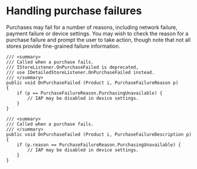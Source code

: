 Handling purchase failures
====================

Purchases may fail for a number of reasons, including network failure, payment failure or device settings. You may wish to check the reason for a purchase failure and prompt the user to take action, though note that not all stores provide fine-grained failure information.

````
/// <summary>
/// Called when a purchase fails.
/// IStoreListener.OnPurchaseFailed is deprecated, 
/// use IDetailedStoreListener.OnPurchaseFailed instead.
/// </summary>
public void OnPurchaseFailed (Product i, PurchaseFailureReason p)
{
    if (p == PurchaseFailureReason.PurchasingUnavailable) {
        // IAP may be disabled in device settings.
    }
}

/// <summary>
/// Called when a purchase fails.
/// </summary>
public void OnPurchaseFailed (Product i, PurchaseFailureDescription p)
{
    if (p.reason == PurchaseFailureReason.PurchasingUnavailable) {
        // IAP may be disabled in device settings.
    }
}
````

